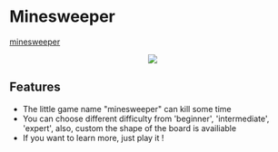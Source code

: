 # Minesweeper

<a href="https://r05323045.github.io/minesweeper/">minesweeper</a>

<p align="center">
  <img src="image/minesweeper.gif" />
</p>

## Features
- The little game name "minesweeper" can kill some time
- You can choose different difficulty from 'beginner', 'intermediate', 'expert', also, custom the shape of the board is availiable
- If you want to learn more, just play it !
